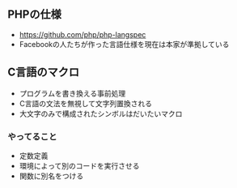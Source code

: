 ## PHPの仕様
- https://github.com/php/php-langspec
- Facebookの人たちが作った言語仕様を現在は本家が準拠している

## C言語のマクロ
- プログラムを書き換える事前処理
- C言語の文法を無視して文字列置換される
- 大文字のみで構成されたシンボルはだいたいマクロ

### やってること
- 定数定義
- 環境によって別のコードを実行させる
- 関数に別名をつける
